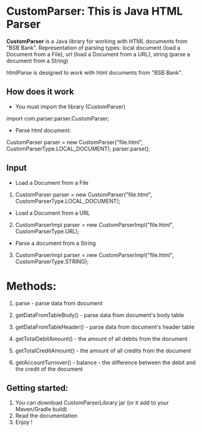 # CustomParser: This is Java HTML Parser

**CustomParser** is a Java library for working with HTML documents from "BSB Bank". Representation of parsing types: local document (load a Document from a File), url (load a Document from a URL), string (parse a document from a String)

htmlParse is designed to work with html documents from "BSB Bank".



## How does it work
- You must import the library (CustomParser)

 import com.parser.parser.CustomParser;

- Parse html document:

 CustomParser parser = new CustomParser("file.html", CustomParserType.LOCAL_DOCUMENT);
   parser.parse();



## Input

- Load a Document from a File
1. CustomParser parser = new CustomParser("file.html", CustomParserType.LOCAL_DOCUMENT);

- Load a Document from a URL
2. CustomParserImpl parser = new CustomParserImpl("file.html", CustomParserType.URL);

- Parse a document from a String
3. CustomParserImpl parser = new CustomParserImpl("file.html", CustomParserType.STRING);



# Methods:

1. parse - parse data from document

2. getDataFromTableBody() - parse data from document's body table

3. getDataFromTableHeader() - parse data from document's header table

4. getTotalDebitAmount() - the amount of all debits from the document

5. getTotalCreditAmount() - the amount of all credits from the document

6. getAccountTurnover() - balance - the difference between the debit and the credit of the document

   


## Getting started:
1. You can download CustomParserLibrary jar (or it add to your Maven/Gradle build)
2. Read the documentation
3. Enjoy !
